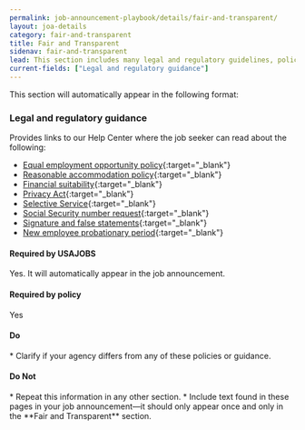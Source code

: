 ```yaml
---
permalink: job-announcement-playbook/details/fair-and-transparent/
layout: joa-details
category: fair-and-transparent
title: Fair and Transparent
sidenav: fair-and-transparent
lead: This section includes many legal and regulatory guidelines, policies and statements that applicants should know of as they apply.
current-fields: ["Legal and regulatory guidance"]
---
```


This section will automatically appear in the following format:

<div class="usajobs-recruitment-joa-playbook-details__example-img">
<amp-img src="{{ '/assets/images/job-announcement-playbook/fair-and-transparent-v6.7.png' | relative_url }}"
  srcset="{{ '/assets/images/job-announcement-playbook/fair-and-transparent-v6.7.png' | relative_url }} 768w,
  {{ '/assets/images/job-announcement-playbook/fair-and-transparent-v6.7-SM.png' | relative_url }} 100w"
  width="700"
  height="250"
  layout="responsive"
  alt="Fair and Transparent v6.6"></amp-img>
</div>


### Legal and regulatory guidance
Provides links to our Help Center where the job seeker can read about the following:

* [Equal employment opportunity policy](https://www.usajobs.gov/Help/equal-employment-opportunity/){:target="\_blank"}
* [Reasonable accommodation policy](https://www.usajobs.gov/Help/reasonable-accommodation/){:target="\_blank"}
* [Financial suitability](https://www.usajobs.gov/Help/working-in-government/fair-and-transparent/financial-suitability/){:target="\_blank"}
* [Privacy Act](https://www.usajobs.gov/Help/working-in-government/fair-and-transparent/privacy-act/){:target="\_blank"}
* [Selective Service](https://www.usajobs.gov/Help/working-in-government/fair-and-transparent/selective-service/){:target="\_blank"}
* [Social Security number request](https://www.usajobs.gov/Help/working-in-government/fair-and-transparent/social-security-number/){:target="\_blank"}
* [Signature and false statements](https://www.usajobs.gov/Help/working-in-government/fair-and-transparent/signature-false-statements/){:target="\_blank"}
* [New employee probationary period](https://www.usajobs.gov/Help/working-in-government/fair-and-transparent/probationary-period/){:target="\_blank"}

<div class="usajobs-recruitment-joa-playbook-details__container">
<div class="usajobs-recruitment-joa-playbook-details__required-by-usajobs">
  <h4>Required by USAJOBS</h4>
  <p>Yes. It will automatically appear in the job announcement.</p>
</div>
<div class="usajobs-recruitment-joa-playbook-details__required-by-policy">
  <h4>Required by policy</h4>
  <p>Yes</p>
</div>
</div>



<div class="usajobs-recruitment-joa-playbook-details__container">
<div class="usajobs-recruitment-joa-playbook-details__do">
  <h4><span class="fa fa-check"></span> Do</h4>
  * Clarify if your agency differs from any of these policies or guidance.
</div>
<div class="usajobs-recruitment-joa-playbook-details__do-not">
  <h4><span class="fa fa-times"></span> Do Not</h4>
  * Repeat this information in any other section.
  * Include text found in these pages in your job announcement—it should only appear once and only in the **Fair and Transparent** section.
</div>
</div>









